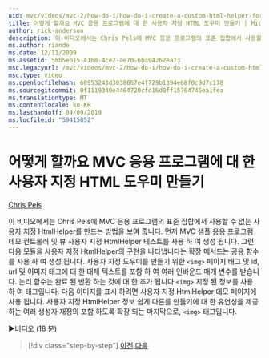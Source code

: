 ```yaml
---
uid: mvc/videos/mvc-2/how-do-i/how-do-i-create-a-custom-html-helper-for-an-mvc-application
title: 어떻게 할까요 MVC 응용 프로그램에 대 한 사용자 지정 HTML 도우미 만들기 | Microsoft 문서
author: rick-anderson
description: 이 비디오에서는 Chris Pels에 MVC 응용 프로그램의 표준 집합에서 사용할 수 없는 사용자 지정 HtmlHelper를 만드는 방법을 보여 줍니다. 첫 번째는 샘플 MVC 응용 프로그램...
ms.author: riande
ms.date: 12/11/2009
ms.assetid: 58b5eb15-4160-4ce2-ae70-6ba94262ea73
msc.legacyurl: /mvc/videos/mvc-2/how-do-i/how-do-i-create-a-custom-html-helper-for-an-mvc-application
msc.type: video
ms.openlocfilehash: 60953243d3038667e4f729b1394e68f0c9d7c178
ms.sourcegitcommit: 0f1119340e4464720cfd16d0ff15764746ea1fea
ms.translationtype: MT
ms.contentlocale: ko-KR
ms.lasthandoff: 04/09/2019
ms.locfileid: "59415052"
---
```

# <a name="how-do-i-create-a-custom-html-helper-for-an-mvc-application"></a>어떻게 할까요 MVC 응용 프로그램에 대 한 사용자 지정 HTML 도우미 만들기

[Chris Pels](https://twitter.com/chrispels)

이 비디오에서는 Chris Pels에 MVC 응용 프로그램의 표준 집합에서 사용할 수 없는 사용자 지정 HtmlHelper를 만드는 방법을 보여 줍니다. 먼저 MVC 샘플 응용 프로그램 데모 컨트롤러 및 뷰 사용자 지정 HtmlHelper 테스트를 사용 하 여 생성 됩니다. 그런 다음 모듈을 사용자 지정 HtmlHelper의 구현을 나타냅니다는 확장 메서드는 공용 함수를 사용 하 여 생성 됩니다. 사용자 지정 도우미를 만들기 위한 `<img>` 페이지 태그 및 id, url 및 이미지 태그에 대 한 대체 텍스트를 포함 하 여 여러 인바운드 매개 변수를 받습니다. 논리 함수는 완료 된 반환 하는 것에 대 한 추가 됩니다 `<img>` 지정 된 정보를 사용 하 여 태그입니다. 다음 이미지를 표시 하려면 사용자 지정 HtmlHelper 데모 페이지에 사용 됩니다. 사용자 지정 HtmlHelper 정보 쉽게 다른를 만들기에 대 한 유연성을 제공 하는 여러 생성자 재정의 포함 하도록 확장 되는 마지막으로, `<img>` 태그입니다.

[&#9654;비디오 (18 분)](https://channel9.msdn.com/Blogs/ASP-NET-Site-Videos/how-do-i-create-a-custom-html-helper-for-an-mvc-application)

> [!div class="step-by-step"]
> [이전](how-do-i-implement-view-models-to-manage-data-for-aspnet-mvc-views.md)
> [다음](how-do-i-work-with-model-binders-in-an-mvc-application.md)
